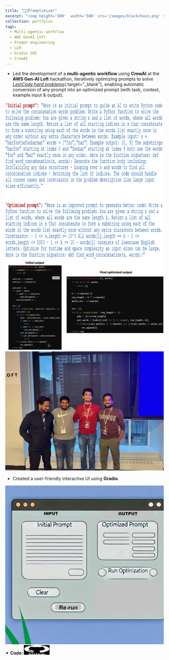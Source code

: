 ```yaml
---
title: "👨‍💻Promptimizer"
excerpt: "<img height='500'  width='500' src='/images/blockchain.png' style='cursor: crosshair;'>"
collection: portfolio
tags: 
  - Multi-agentic workflow
  - AWS GenAI Loft
  - Prompt-engineering
  - LLM
  - Gradio GUI
  - CrewAI
---
```


* Led the development of a **multi-agentic workflow** using **CrewAI** at the **AWS Gen-AI Loft** hackathon, iteratively optimizing prompts to solve [_LeetCode hard problems_](https://www.kaggle.com/datasets/akshatsharma0610/leetcode-all-hard-problems-dataset){:target="_blank"}, enabling automatic conversion of any prompt into an optimized prompt (with task, context, example input & output).

<img height="500" width="500" src="/images/prompt1.png" style="cursor: crosshair;">

<img src="/images/prompt2.png" style="cursor: crosshair;">

<img src="/images/hackathon.jpeg" style="cursor: crosshair;">

* Created a user-friendly interactive UI using **Gradio**.

<img src="/images/Graddaree.png" style="cursor: crosshair;">

<div class="flexcontainer">
<div>
      <span>✦ <strong>Code:</strong></span> <a href="https://github.com/SudarshanaSRao/Promptimizer" target="_blank" onclick="trackOutboundLink(this);">
    <img class="pulse" height="30px" src="/images/github-logo-git-hub-icon-with-text-on-white-and-black-background-free-vector.jpg" width="80px">
  </a>
</div>
</div>
<style>
@keyframes pulse {
  0% {
    transform: scale(1);
  }
  50% {
    transform: scale(1.05);
  }
  100% {
    transform: scale(1);
  }
}
.pulse {
  animation: pulse 2s infinite ease-in-out;
}
  </style>
